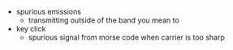 - spurious emissions
	- transmitting outside of the band you mean to
- key click
	- spurious signal from morse code when carrier is too sharp